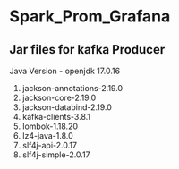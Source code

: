 # Spark_Prom_Grafana

## Jar files for kafka Producer
Java Version - openjdk 17.0.16
  1. jackson-annotations-2.19.0
  2. jackson-core-2.19.0
  3. jackson-databind-2.19.0
  4. kafka-clients-3.8.1
  5. lombok-1.18.20
  6. lz4-java-1.8.0
  7. slf4j-api-2.0.17
  8. slf4j-simple-2.0.17
